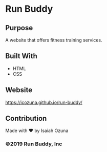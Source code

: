 # Run Buddy

## Purpose
A website that offers fitness training services. 

## Built With
* HTML
* CSS

## Website
https://icozuna.github.io/run-buddy/

## Contribution
Made with ❤️ by Isaiah Ozuna

### ©️2019 Run Buddy, Inc 
